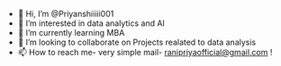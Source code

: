 - 👋 Hi, I’m @Priyanshiiiii001
- 👀 I’m interested in data analytics and AI
- 🌱 I’m currently learning MBA
- 💞️ I’m looking to collaborate on Projects realated to data analysis 
- 📫 How to reach me- very simple mail- ranipriyaofficial@gmail.com !

<!---
Priyanshiiiii001/Priyanshiiiii001 is a ✨ special ✨ repository because its `README.md` (this file) appears on your GitHub profile.
You can click the Preview link to take a look at your changes.
--->
